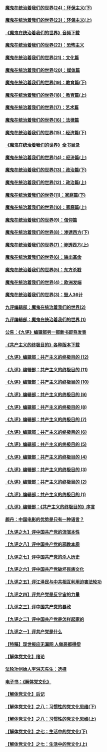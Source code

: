 #### [魔鬼在统治着我们的世界(24)：环保主义(下)](../pages/nsc422/n10695307.md?t=10110332) 

#### [魔鬼在统治着我们的世界(23)：环保主义(上)](../pages/nsc422/n10688613.md?t=10110332) 

#### [《魔鬼在统治着我们的世界》音频下载](../pages/nsc422/n10635553.md?t=10110332) 

#### [魔鬼在统治着我们的世界(22)：恐怖主义](../pages/nsc422/n10614727.md?t=10110332) 

#### [魔鬼在统治着我们的世界(21)：文化篇](../pages/nsc422/n10597706.md?t=10110332) 

#### [魔鬼在统治着我们的世界(20)：媒体篇](../pages/nsc422/n10586579.md?t=10110332) 

#### [魔鬼在统治着我们的世界(19)：教育篇(下)](../pages/nsc422/n10564808.md?t=10110332) 

#### [魔鬼在统治着我们的世界(18)：教育篇(上)](../pages/nsc422/n10526970.md?t=10110332) 

#### [魔鬼在统治着我们的世界(17)：艺术篇](../pages/nsc422/n10499093.md?t=10110332) 

#### [魔鬼在统治着我们的世界(16)：法律篇](../pages/nsc422/n10485969.md?t=10110332) 

#### [魔鬼在统治着我们的世界(15)：经济篇(下)](../pages/nsc422/n10469975.md?t=10110332) 

#### [《魔鬼在统治着我们的世界》全书目录](../pages/nsc422/n10464261.md?t=10110332) 

#### [魔鬼在统治着我们的世界(14)：经济篇(上)](../pages/nsc422/n10457370.md?t=10110332) 

#### [魔鬼在统治着我们的世界(13)：政治篇(下)](../pages/nsc422/n10448270.md?t=10110332) 

#### [魔鬼在统治着我们的世界(12)：政治篇(上)](../pages/nsc422/n10444576.md?t=10110332) 

#### [魔鬼在统治着我们的世界(11)：家庭篇(下)](../pages/nsc422/n10440961.md?t=10110332) 

#### [魔鬼在统治着我们的世界(10)：家庭篇(上)](../pages/nsc422/n10435448.md?t=10110332) 

#### [魔鬼在统治着我们的世界(9)：信仰篇](../pages/nsc422/n10432159.md?t=10110332) 

#### [魔鬼在统治着我们的世界(8)：渗透西方(下)](../pages/nsc422/n10429603.md?t=10110332) 

#### [魔鬼在统治着我们的世界(7)：渗透西方(上)](../pages/nsc422/n10426013.md?t=10110332) 

#### [魔鬼在统治着我们的世界(6)：输出革命](../pages/nsc422/n10421536.md?t=10110332) 

#### [魔鬼在统治着我们的世界(5)：东方杀戮](../pages/nsc422/n10417707.md?t=10110332) 

#### [魔鬼在统治着我们的世界(4)：欧洲发端](../pages/nsc422/n10414890.md?t=10110332) 

#### [魔鬼在统治着我们的世界(3)：毁人36计](../pages/nsc422/n10411583.md?t=10110332) 

#### [九评编辑部：魔鬼在统治着我们的世界(2)](../pages/nsc422/n10410036.md?t=10110332) 

#### [九评编辑部：魔鬼在统治着我们的世界 (1)](../pages/nsc422/n10406825.md?t=10110332) 

#### [公告：《九评》编辑部另一部新书即将发表](../pages/nsc422/n10405104.md?t=10110332) 

#### [《共产主义的终极目的》各种版本下载](../pages/nsc422/n10022138.md?t=10110332) 

#### [《九评》编辑部：共产主义的终极目的 (12)](../pages/nsc422/n9933272.md?t=10110332) 

#### [《九评》编辑部：共产主义的终极目的 (11)](../pages/nsc422/n9924973.md?t=10110332) 

#### [《九评》编辑部：共产主义的终极目的 (10)](../pages/nsc422/n9920883.md?t=10110332) 

#### [《九评》编辑部：共产主义的终极目的 (9)](../pages/nsc422/n9916363.md?t=10110332) 

#### [《九评》编辑部：共产主义的终极目的 (8)](../pages/nsc422/n9912488.md?t=10110332) 

#### [《九评》编辑部：共产主义的终极目的 (7)](../pages/nsc422/n9901176.md?t=10110332) 

#### [《九评》编辑部：共产主义的终极目的 (6)](../pages/nsc422/n9899359.md?t=10110332) 

#### [《九评》编辑部：共产主义的终极目的 (5)](../pages/nsc422/n9893174.md?t=10110332) 

#### [《九评》编辑部：共产主义的终极目的 (4)](../pages/nsc422/n9891246.md?t=10110332) 

#### [《九评》编辑部：共产主义的终极目的 (3)](../pages/nsc422/n9879879.md?t=10110332) 

#### [《九评》编辑部：共产主义的终极目的 (2)](../pages/nsc422/n9876205.md?t=10110332) 

#### [《九评》编辑部：共产主义的终极目的 (1)](../pages/nsc422/n9865857.md?t=10110332) 

#### [《九评》编辑部：《共产主义的终极目的》序言](../pages/nsc422/n9862666.md?t=10110332) 

#### [颜丹：中国电影的优势是只有一种语言？](../pages/nsc422/n9583062.md?t=10110332) 

#### [【九评之九】评中国共产党的流氓本性](../pages/nsc422/n737542.md?t=10110332) 

#### [【九评之八】评中国共产党的邪教本质](../pages/nsc422/n735942.md?t=10110332) 

#### [【九评之七】评中国共产党的杀人历史](../pages/nsc422/n733806.md?t=10110332) 

#### [【九评之六】评中国共产党破坏民族文化](../pages/nsc422/n731667.md?t=10110332) 

#### [【九评之五】评江泽民与中共相互利用迫害法轮功](../pages/nsc422/n730058.md?t=10110332) 

#### [【九评之四】评共产党是反宇宙的力量](../pages/nsc422/n727814.md?t=10110332) 

#### [【九评之三】评中国共产党的暴政](../pages/nsc422/n725597.md?t=10110332) 

#### [【九评之二】评中国共产党是怎样起家的](../pages/nsc422/n723946.md?t=10110332) 

#### [【九评之一】评共产党是什么](../pages/nsc422/n722529.md?t=10110332) 

#### [【特稿】现世报应无漏网 人做恶都得偿](../pages/nsc422/n4215167.md?t=10110332) 

#### [【解体党文化】绪论](../pages/nsc422/n1449356.md?t=10110332) 

#### [法轮功创始人李洪志先生：选择](../pages/nsc422/n3580738.md?t=10110332) 

#### [电子书：《解体党文化》](../pages/nsc422/n1573484.md?t=10110332) 

#### [【解体党文化】后记](../pages/nsc422/n1531999.md?t=10110332) 

#### [【解体党文化】之八：习惯性的党文化思维(下)](../pages/nsc422/n1526477.md?t=10110332) 

#### [【解体党文化】之八：习惯性的党文化思维(上)](../pages/nsc422/n1520631.md?t=10110332) 

#### [【解体党文化】之七：生活中的党文化(下)](../pages/nsc422/n1513446.md?t=10110332) 

#### [【解体党文化】之七：生活中的党文化(上)](../pages/nsc422/n1509358.md?t=10110332) 

